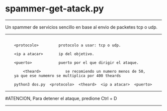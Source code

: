 # spammer-get-atack.py

--------

Un spammer de servicios sencillo  en base al envio de packetes tcp o udp.

--------

```batch

	<protocolo>         protocolo a usar: tcp o udp.

	<ip a atacar>       ip del objetivo.

	<puerto>            puerto por el que dirigir el ataque.

        <theard>           se recomiendo un numero menos de 50, 
	ya que ese numemro se multiplica por 400 theards

	python3 dos.py  <protocolo>  <theard>  <ip a atacar>  <puerto>

```

--------
		
#ATENCION, Para detener el ataque, predione Ctrl + D

--------
